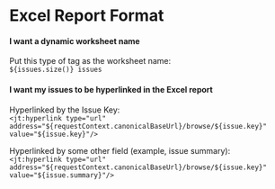 # Excel Report Format

<h4>I want a dynamic worksheet name</h4>  

Put this type of tag as the worksheet name:  
`${issues.size()} issues`

<h4>I want my issues to be hyperlinked in the Excel report</h4>

Hyperlinked by the Issue Key:  
`<jt:hyperlink type="url" address="${requestContext.canonicalBaseUrl}/browse/${issue.key}" value="${issue.key}"/>` 

Hyperlinked by some other field (example, issue summary):  
`<jt:hyperlink type="url" address="${requestContext.canonicalBaseUrl}/browse/${issue.key}" value="${issue.summary}"/>`

